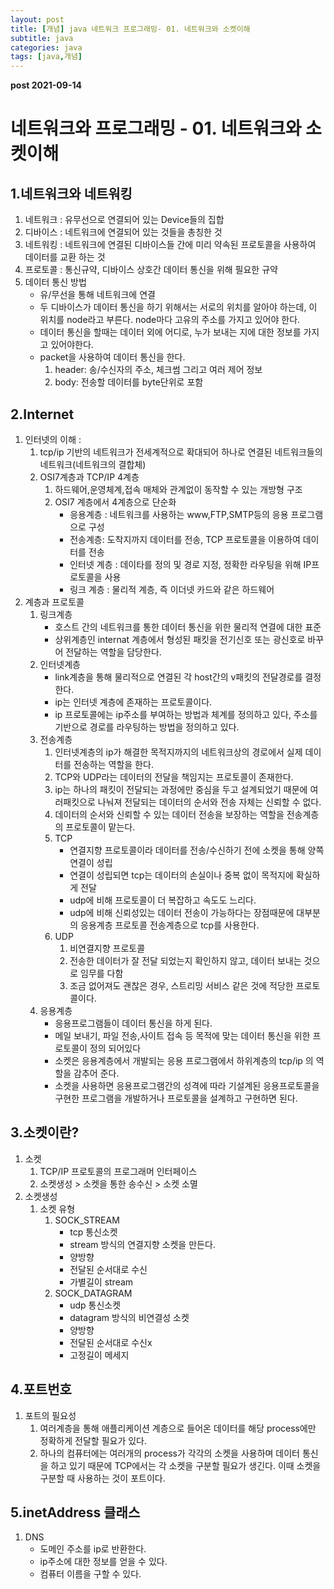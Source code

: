 ```yaml
---
layout: post
title: [개념] java 네트워크 프로그래밍- 01. 네트워크와 소켓이해
subtitle: java
categories: java
tags: [java,개념]
---
```



**post 2021-09-14**

# 네트워크와 프로그래밍 - 01. 네트워크와 소켓이해

## 1.네트워크와 네트워킹

1. 네트워크 :  유무선으로 연결되어 있는 Device들의 집합
2. 디바이스 : 네트워크에 연결되어 있는 것들을 총칭한 것
3. 네트워킹 :  네트워크에 연결된 디바이스들 간에 미리 약속된 프로토콜을 사용하여 데이터를 교환 하는 것
4. 프로토콜 : 통신규약, 디바이스 상호간 데이터 통신을 위해 필요한 규약
5. 데이터 통신 방법 
    * 유/무선을 통해 네트워크에 연결
    * 두 디바이스가 데이터 통신을 하기 위해서는 서로의 위치를 알아야 하는데, 이 위치를 node라고 부른다. node마다 고유의 주소를 가지고 있어야 한다.
    * 데이터 통신을 할때는 데이터 외에 어디로, 누가 보내는 지에 대한 정보를 가지고 있어야한다.
    * packet을 사용하여 데이터 통신을 한다.
        1. header: 송/수신자의 주소, 체크썸 그리고 여러 제어 정보
        2. body: 전송할 데이터를 byte단위로 포함

## 2.Internet

1. 인터넷의 이해 :
    1. tcp/ip 기반의 네트워크가 전세계적으로 확대되어 하나로 연결된 네트워크들의 네트워크(네트워크의 결합체)
    2. OSI7계층과 TCP/IP 4계층
        1. 하드웨어,운영체계,접속 매체와 관계없이 동작할 수 있는 개방형 구조
        2. OSI7 계층에서 4계층으로 단순화
            * 응용계층 : 네트워크를 사용하는 www,FTP,SMTP등의 응용 프로그램으로 구성
            * 전송계층: 도착지까지 데이터를 전송, TCP 프로토콜을 이용하여 데이터를 전송
            * 인터넷 계층 : 데이타를 정의 및 경로 지정,  정확한 라우팅을 위해 IP프로토콜을 사용
            * 링크 계층 : 물리적 계층, 즉 이더넷 카드와 같은 하드웨어
2. 계층과 프로토콜
    1. 링크계층
        * 호스트 간의 네트워크를 통한 데이터 통신을 위한 물리적 연결에 대한 표준
        * 상위계층인 internat 계층에서 형성된 패킷을 전기신호 또는 광신호로 바꾸어 전달하는 역할을 담당한다.
    2. 인터넷계층
        * link계층을 통해 물리적으로 연결된 각 host간의 v패킷의 전달경로를 결정한다.
        * ip는 인터넷 계층에 존재하는 프로토콜이다.
        * ip 프로토콜에는  ip주소를 부여하는 방법과 체계를 정의하고 있다, 주소를 기반으로 경로를 라우팅하는 방법을 정의하고 있다.
    3. 전송계층
        1. 인터넷계층의 ip가 해결한 목적지까지의 네트워크상의 경로에서 실제 데이터를 전송하는 역할을 한다.
        2. TCP와 UDP라는 데이터의 전달을 책임지는 프로토콜이 존재한다.
        3. ip는 하나의 패킷이 전달되는 과정에만 중심을 두고 설계되었기 때문에 여러패킷으로 나눠져 전달되는 데이터의 순서와 전송 자체는 신뢰할 수 없다.
        4. 데이터의 순서와 신뢰할 수 있는 데이터 전송을 보장하는 역할을 전송계층의 프로토콜이 맡는다.
        5. TCP
            * 연결지향 프로토콜이라 데이터를 전송/수신하기 전에 소켓을 통해 양쪽 연결이 성립
            * 연결이 성립되면 tcp는 데이터의 손실이나 중복 없이 목적지에 확실하게 전달
            * udp에 비해 프로토콜이 더 복잡하고 속도도 느리다.
            * udp에 비해 신뢰성있는 데이터 전송이 가능하다는 장점때문에 대부분의 응용계층 프로토콜 전송계층으로 tcp를 사용한다.
        6. UDP
            1. 비연결지향 프로토콜
            2. 전송한 데이터가 잘 전달 되었는지 확인하지 않고, 데이터 보내는 것으로 임무를 다함
            3. 조금 없어져도 괜찮은 경우, 스트리밍 서비스 같은 것에 적당한 프로토콜이다.
    4. 응용계층
        * 응용프로그램들이 데이터 통신을 하게 된다.
        * 메일 보내기, 파일 전송,사이트 접속 등 목적에 맞는 데이터 통신을 위한 프로토콜이 정의 되어있다
        * 소켓은 응용계층에서 개발되는 응용 프로그램에서 하위계층의 tcp/ip 의 역할을 감추어 준다.
        * 소켓을 사용하면 응용프로그램간의 성격에 따라 기설계된 응용프로토콜을 구현한 프로그램을 개발하거나 프로토콜을 설계하고 구현하면 된다.

## 3.소켓이란?

1. 소켓
    1. TCP/IP 프로토콜의 프로그래머 인터페이스
    2. 소켓생성 > 소켓을 통한 송수신 > 소켓 소멸
2. 소켓생성
    1. 소켓 유형
        1. SOCK_STREAM
            - tcp 통신소켓
            - stream 방식의 연결지향 소켓을 만든다.
            - 양방향
            - 전달된 순서대로 수신
            - 가별길이 stream
        2. SOCK_DATAGRAM
            - udp 통신소켓
            - datagram 방식의 비연결성 소켓
            - 양방향
            - 전달된 순서대로 수신x
            - 고정길이 메세지

## 4.포트번호

1. 포트의 필요성
    1. 여러계층을 통해 애플리케이션 계층으로 들어온 데이터를 해당 process에만 정확하게 전달할 필요가 있다.
    2. 하나의 컴퓨터에는 여러개의 process가 각각의 소켓을 사용하며 데이터 통신을 하고 있기 때문에 TCP에서는 각 소켓을 구분할 필요가 생긴다. 이때 소켓을 구분할 때 사용하는 것이 포트이다.

## 5.inetAddress 클래스

1. DNS
    * 도메인 주소를 ip로 반환한다.
    * ip주소에 대한 정보를 얻을 수 있다.
    * 컴퓨터 이름을 구할 수 있다.